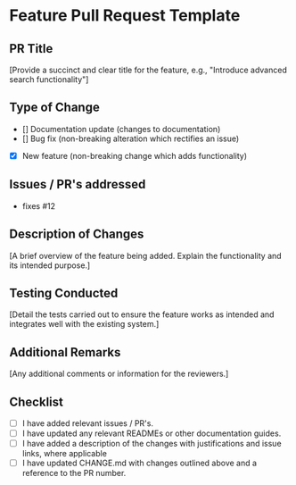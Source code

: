 # Feature Pull Request Template

## PR Title
[Provide a succinct and clear title for the feature, e.g., "Introduce advanced search functionality"]

## Type of Change
- [] Documentation update (changes to documentation)
- [] Bug fix (non-breaking alteration which rectifies an issue)
- [X] New feature (non-breaking change which adds functionality)

## Issues / PR's addressed
- fixes #12

## Description of Changes
[A brief overview of the feature being added. Explain the functionality and its intended purpose.]

## Testing Conducted
[Detail the tests carried out to ensure the feature works as intended and integrates well with the existing system.]

## Additional Remarks
[Any additional comments or information for the reviewers.]

## Checklist
- [ ] I have added relevant issues / PR's.
- [ ] I have updated any relevant READMEs or other documentation guides.
- [ ] I have added a description of the changes with justifications and issue links, where applicable
- [ ] I have updated CHANGE.md with changes outlined above and a reference to the PR number.